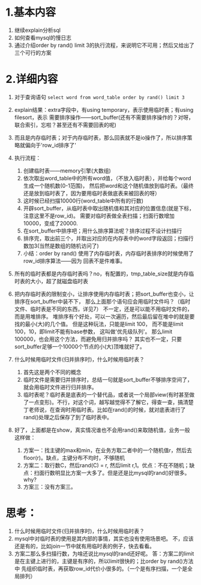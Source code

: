 # 1.基本内容
1.  继续explain分析sql
2.  如何查看mysql的慢日志
3.  通过介绍order by rand() limit 3的执行流程，来说明它不可用；然后又给出了三个可行的方案


# 2.详细内容
1.  对于查询语句 `select word from word_table order by rand() limit 3`
2.  explain结果：extra字段中，有using temporary，表示使用临时表；有using filesort，表示
    需要排序操作——sort_buffer(还有不需要排序操作的？对呀，联合索引，忘啦？甚至还有不需要回表的呢)
3.  而且是内存临时表；对于内存临时表，那么回表就不是io操作了，所以排序策略就偏向于'row_id排序了'
4.  执行流程：
    1.  创建临时表——memory引擎(大数组)
    2.  依次取出word_table中的所有word值，（不放入临时表），并给每个word生成一个随机数(0-1范围)，
        然后把word和这个随机值放到临时表。（最终还是放到临时表了，因为要用临时表做底表来被回表的呀）
    3.  这时候已经扫描10000行(word_table中所有的行数)
    4.  开辟sort_buffer，从临时表中取出随机值和其对应的位置信息(就是下标，注意这里不是row_id)。
        需要对临时表做全表扫描；扫面行数增加10000，变成了20000.
    5.  在sort_buffer中排序吧；用什么排序算法呢？排序过程不设计扫描行
    6.  排序完，取出前三个，并取出对应的在内存表中的word字段返回；扫描行数加3(当然是数组的随机访问了)
    7.  小结：order by rand() 使用了内存临时表，内存临时表排序的时候使用了row_id排序算法——因为
        回表不是件难事。

5.  所有的临时表都是内存临时表吗？no，有配置的，tmp_table_size就是内存临时表的大小，超了就磁盘临时表
6.  把内存临时表的限制变小，让排序使用内存临时表；把sort_buffer也变小，让排序在sort_buffer中装不下，
    那么上面那个语句应会用临时文件吗？（临时文件、临时表是不同的东西，详见7）
    不一定，还是可以能不用临时文件的，而是用堆排序。
    堆排序有个好处，可以一次遍历，然后最后留在堆中的就是要找的最小(大)的几个值。
    但是这种玩法，只能是limit 100， 而不能是limit 100，10，即limit不能有base参数，
    这叫做'优先级队列'。
    那么limit 100000，也会用这个方法，而避免用归并排序吗？
    其实也不一定，只要sort_buffer足够一个10000个节点的小(大)顶堆就好了。

7.  什么时候用临时文件(归并排序时)，什么时候用临时表？
    1.  首先这是两个不同的概念
    2.  临时文件是需要归并排序时，总结一句就是sort_buffer不够排序空间了，就会用临时文件进行归并排序。
    3.  临时表呢？临时表是底表的一个替代品，或者说一个局部view(有时甚至做了一点变形)。不行，对这个词，越写越觉得不了解它，得查一查，搞清楚
        丁老师说，在查询时用临时表。比如在rand()的时候，就对底表进行了rand()处理之后保存了到了临时表中。

8.  好了，上面都是在show，真实情况谁也不会用rand()来取随机值，业务一般这样做：
    1.  方案一：找主键的max和min，在业务方取二者中的一个随机值r，然后去floor(r)。缺点，主键分布不均时，不够随机
    2.  方案二：取行数C，然后rand(C) = r, 然后limit r,1。优点：不在不随机；缺点：扫面行数明显比方案一大多了。但是还是比mysql的rand()好很多。why?
    3.  方案三：没有方案三。

# 思考：
1.  什么时候用临时文件(归并排序时)，什么时候用临时表？
2.  mysql中对临时表的使用是其内部的事情，其实也没有使用场景吧。
    不，应该还是有的，比如join一节中就有用临时表的例子，快去看看。
3.  方案二那么多扫描行数，为啥还说比mysql的rand还好呢。
    答：方案二的limit是在主键上进行的，主键是有序的，所以limit很快的；比order by rand()方法中
    先组织临时表，再获取row_id代价小很多的。（一个是有序扫描，一个是全局排列）

       